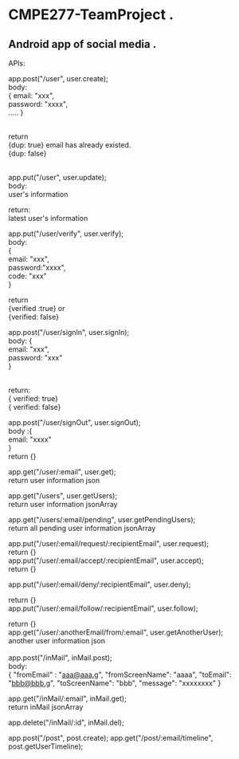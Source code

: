 # CMPE277-TeamProject . 
## Android app of social media . 


APIs:

app.post("/user", user.create);<br>
body: <br>
{ email: "xxx",<br>
  password: "xxxx",<br>
  .....
}  <br><br>
 
return <br>
{dup: true} email has already existed.<br>
{dup: false} <br><br>
 
app.put("/user", user.update);<br>
body:<br>
user's information <br>

return:<br>
latest user's information<br>

app.put("/user/verify", user.verify);<br>
body:<br>
{<br>
    email: "xxx", <br>
    password:"xxxx",<br>
    code: "xxx"<br>
}<br>

return<br>
{verified :true} or <br>
{verified: false}<br>


app.post("/user/signIn", user.signIn);<br>
body: {<br>
    email: "xxx",<br>
    password: "xxx"<br>
    }<br><br>

return: <br>
{ verified: true}<br>
{ verified: false}<br>
    
app.post("/user/signOut", user.signOut);<br>
body :{<br>
 email: "xxxx"<br>
 }<br>
return {}<br>

app.get("/user/:email", user.get);<br>
return user information json<br>

app.get("/users", user.getUsers);<br>
return user information jsonArray<br>

app.get("/users/:email/pending", user.getPendingUsers);<br>
return all pending user information jsonArray<br>

app.put("/user/:email/request/:recipientEmail", user.request);<br>
return {}<br>
app.put("/user/:email/accept/:recipientEmail", user.accept);<br>
return {}<br>

app.put("/user/:email/deny/:recipientEmail", user.deny);<br>

return {}<br>
app.put("/user/:email/follow/:recipientEmail", user.follow);<br>

return {}<br>
app.get("/user/:anotherEmail/from/:email", user.getAnotherUser);<br>
another user information json<br>
<br>
app.post("/inMail", inMail.post); <br>
body: <br>
{
 "fromEmail" : "aaa@aaa.g",
 "fromScreenName": "aaaa",
 "toEmail": "bbb@bbb.g",
 "toScreenName": "bbb",
 "message": "xxxxxxxx"
}

app.get("/inMail/:email", inMail.get); <br>
return inMail jsonArray

app.delete("/inMail/:id", inMail.del);


app.post("/post", post.create);
app.get("/post/:email/timeline", post.getUserTimeline);
